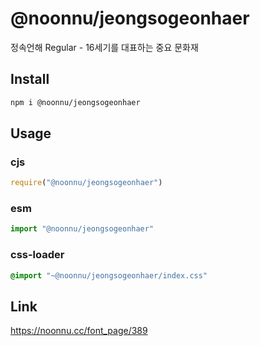 # @noonnu/jeongsogeonhaer
정속언해 Regular - 16세기를 대표하는 중요 문화재

## Install
```sh
npm i @noonnu/jeongsogeonhaer
```
## Usage
### cjs
```js
require("@noonnu/jeongsogeonhaer")
```
### esm
```js
import "@noonnu/jeongsogeonhaer"
```
### css-loader
```css
@import "~@noonnu/jeongsogeonhaer/index.css"
```

## Link
https://noonnu.cc/font_page/389